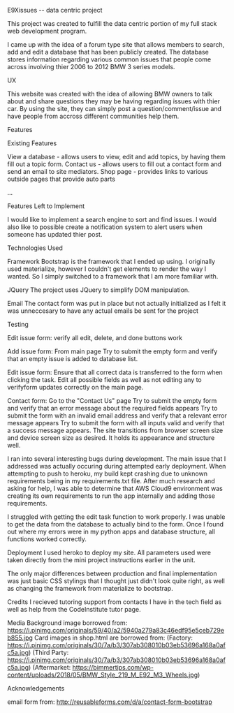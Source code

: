E9Xissues -- data centric project

This project was created to fulfill the data centric portion of my full stack web development program.

I came up with the idea of a forum type site that allows members to search, add and edit a database that has been publicly created. The database stores information regarding various common issues that people come across involving thier 2006 to 2012 BMW 3 series models.

UX

This website was created with the idea of allowing BMW owners to talk about and share questions they may be having regarding issues with thier car. By using the site, they can simply post a question/comment/issue and have people from accross different communities help them.


Features

Existing Features

View a database  - allows users to view, edit and add topics, by having them fill out a topic form.
Contact us  - allows users to fill out a contact form and send an email to site mediators.
Shop page  - provides links to various outside pages that provide auto parts

...

Features Left to Implement

I would like to implement a search engine to sort and find issues. I would also like to possible create a notification system to alert users when someone has updated thier post.

Technologies Used

Framework
Bootstrap is the framework that I ended up using. I originally used materialize, however I couldn't get elements to render the way I wanted. So I simply switched to a framework that I am more familiar with.

JQuery
The project uses JQuery to simplify DOM manipulation.

Email
The contact form was put in place but not actually initialized as I felt it was unneccesary to have any actual emails be sent for the project


Testing

Edit issue form:
verify all edit, delete, and done buttons work

Add issue form:
From main page
Try to submit the empty form and verify that an empty issue is added to database list.

Edit issue form:
Ensure that all correct data is transferred to the form when clicking the task.
Edit all possible fields as well as not editing any to verifyform updates correctly on the main page.

Contact form:
Go to the "Contact Us" page
Try to submit the empty form and verify that an error message about the required fields appears
Try to submit the form with an invalid email address and verify that a relevant error message appears
Try to submit the form with all inputs valid and verify that a success message appears.
The site transitions from browser screen size and device screen size as desired. It holds its appearance and structure well.

I ran into several interesting bugs during development. The main issue that I addressed was actually occuring during attempted early deployment. When attempting to push to heroku, my build kept crashing due to unknown requirements being in my requirements.txt file. After much research and asking for help, I was able to determine that AWS Cloud9 environment was creating its own requirements to run the app internally and adding those requirements.

I struggled with getting the edit task function to work properly. I was unable to get the data from the database to actually bind to the form. Once I found out where my errors were in my python apps and database structure, all functions worked correctly. 

Deployment
I used heroko to deploy my site. All parameters used were taken directly from the mini project instructions earlier in the unit.

The only major differences between production and final implementation was just basic CSS stylings that I thought just didn't look quite right, as well as changing the framework from materialize to bootstrap.

Credits
I recieved tutoring support from contacts I have in the tech field as well as help from the CodeInstitute tutor page.

Media
Background image borrowed from: https://i.pinimg.com/originals/59/40/a2/5940a279a83c46edf95e5ceb729eb855.jpg
Card images in shop.html are borrowed from: (Factory: https://i.pinimg.com/originals/30/7a/b3/307ab308010b03eb53696a168a0afc5a.jpg)
(Third Party: https://i.pinimg.com/originals/30/7a/b3/307ab308010b03eb53696a168a0afc5a.jpg) 
(Aftermarket: https://bimmertips.com/wp-content/uploads/2018/05/BMW_Style_219_M_E92_M3_Wheels.jpg)

Acknowledgements

email form from: http://reusableforms.com/d/a/contact-form-bootstrap

